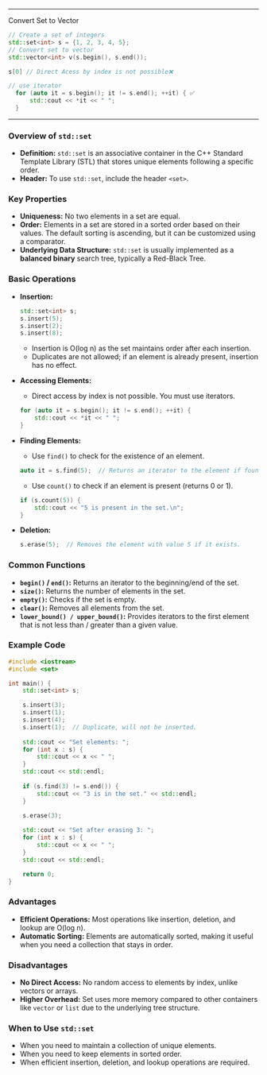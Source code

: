 
---
Convert Set to Vector
```cpp
// Create a set of integers 
std::set<int> s = {1, 2, 3, 4, 5}; 
// Convert set to vector 
std::vector<int> v(s.begin(), s.end());
```

``` cpp
s[0] // Direct Acess by index is not possible❌

// use iterator
  for (auto it = s.begin(); it != s.end(); ++it) { ✅
      std::cout << *it << " ";
  }
```
---
### Overview of `std::set`
- **Definition:** `std::set` is an associative container in the C++ Standard Template Library (STL) that stores unique elements following a specific order.
- **Header:** To use `std::set`, include the header `<set>`.

### Key Properties
- **Uniqueness:** No two elements in a set are equal.
- **Order:** Elements in a set are stored in a sorted order based on their values. The default sorting is ascending, but it can be customized using a comparator.
- **Underlying Data Structure:** `std::set` is usually implemented as a **balanced binary** search tree, typically a Red-Black Tree.

### Basic Operations
- **Insertion:** 
  ```cpp
  std::set<int> s;
  s.insert(5);
  s.insert(2);
  s.insert(8);
  ```
  - Insertion is O(log n) as the set maintains order after each insertion.
  - Duplicates are not allowed; if an element is already present, insertion has no effect.

- **Accessing Elements:**
  - Direct access by index is not possible. You must use iterators.
  ```cpp
  for (auto it = s.begin(); it != s.end(); ++it) {
      std::cout << *it << " ";
  }
  ```
  
- **Finding Elements:**
  - Use `find()` to check for the existence of an element.
  ```cpp
  auto it = s.find(5);  // Returns an iterator to the element if found, or s.end() if not found.
  ```
  - Use `count()` to check if an element is present (returns 0 or 1).
  ```cpp
  if (s.count(5)) {
      std::cout << "5 is present in the set.\n";
  }
  ```

- **Deletion:**
  ```cpp
  s.erase(5);  // Removes the element with value 5 if it exists.
  ```

### Common Functions
- **`begin()` / `end()`:** Returns an iterator to the beginning/end of the set.
- **`size()`:** Returns the number of elements in the set.
- **`empty()`:** Checks if the set is empty.
- **`clear()`:** Removes all elements from the set.
- **`lower_bound() / upper_bound()`:** Provides iterators to the first element that is not less than / greater than a given value.

### Example Code
```cpp
#include <iostream>
#include <set>

int main() {
    std::set<int> s;

    s.insert(3);
    s.insert(1);
    s.insert(4);
    s.insert(1);  // Duplicate, will not be inserted.
    
    std::cout << "Set elements: ";
    for (int x : s) {
        std::cout << x << " ";
    }
    std::cout << std::endl;
    
    if (s.find(3) != s.end()) {
        std::cout << "3 is in the set." << std::endl;
    }

    s.erase(3);
    
    std::cout << "Set after erasing 3: ";
    for (int x : s) {
        std::cout << x << " ";
    }
    std::cout << std::endl;

    return 0;
}
```

### Advantages
- **Efficient Operations:** Most operations like insertion, deletion, and lookup are O(log n).
- **Automatic Sorting:** Elements are automatically sorted, making it useful when you need a collection that stays in order.

### Disadvantages
- **No Direct Access:** No random access to elements by index, unlike vectors or arrays.
- **Higher Overhead:** Set uses more memory compared to other containers like `vector` or `list` due to the underlying tree structure.

### When to Use `std::set`
- When you need to maintain a collection of unique elements.
- When you need to keep elements in sorted order.
- When efficient insertion, deletion, and lookup operations are required.